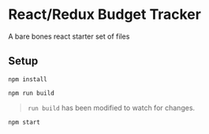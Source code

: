 # React/Redux Budget Tracker

A bare bones react starter set of files

## Setup

```
npm install
```
```
npm run build
```
> `run build` has been modified to watch for changes.
```
npm start

```
